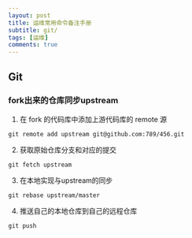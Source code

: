 ```yaml
---
layout: post
title: 运维常用命令备注手册
subtitle: git/
tags: [运维]
comments: true
---
```


## Git

### fork出来的仓库同步upstream

1. 在 fork 的代码库中添加上游代码库的 remote 源

```
git remote add upstream git@github.com:789/456.git
```

2. 获取原始仓库分支和对应的提交

```
git fetch upstream
```

3. 在本地实现与upstream的同步

```
git rebase upstream/master
```

4. 推送自己的本地仓库到自己的远程仓库

```
git push
```

